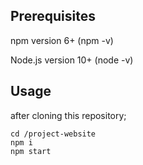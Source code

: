 ## Prerequisites

npm version 6+ (npm -v)

Node.js version 10+ (node -v)

## Usage

after cloning this repository;
```
cd /project-website
npm i
npm start
```
